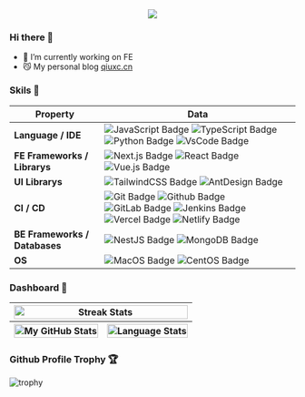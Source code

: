<div style="text-align: center"><img src="https://profile-counter.glitch.me/qiuxchao/count.svg?color=red" /></div>

### Hi there 👋

- 🔭 I’m currently working on FE
- 😼 My personal blog [qiuxc.cn](https://blog.qiuxc.cn)

### Skils 💪

| Property                      | Data                                                                                                                                                                                                                                                                                                                                                                                                                                                                                                                                                                                                                                   |
| ----------------------------- | -------------------------------------------------------------------------------------------------------------------------------------------------------------------------------------------------------------------------------------------------------------------------------------------------------------------------------------------------------------------------------------------------------------------------------------------------------------------------------------------------------------------------------------------------------------------------------------------------------------------------------------- |
| **Language / IDE**            | ![JavaScript Badge](https://img.shields.io/badge/-JavaScript-F7DF1E?style=flat&logo=JavaScript&logoColor=white) ![TypeScript Badge](https://img.shields.io/badge/-TypeScript-3178C6?style=flat&logo=TypeScript&logoColor=white) ![Python Badge](https://img.shields.io/badge/-Python-3776AB?style=flat&logo=Python&logoColor=white) ![VsCode Badge](https://img.shields.io/badge/-VsCode-007ACC?style=flat&logo=VisualStudioCode&logoColor=white)                                                                                                                                                                                      |
| **FE Frameworks / Librarys**  | ![Next.js Badge](https://img.shields.io/badge/-Next%20-000000?style=flat-square&logo=Next.js&logoColor=white) ![React Badge](https://img.shields.io/badge/-React%20-61DAFB?style=flat-square&logo=React&logoColor=white) ![Vue.js Badge](https://img.shields.io/badge/-Vue%20-4FC08D?style=flat-square&logo=Vue.js&logoColor=white)                                                                                                                                                                                                                                                                                                    |
| **UI Librarys**               | ![TailwindCSS Badge](https://img.shields.io/badge/-TailwindCSS%20-06B6D4?style=flat-square&logo=TailwindCSS&logoColor=white) ![AntDesign Badge](https://img.shields.io/badge/-AntDesign%20-0170FE?style=flat-square&logo=AntDesign&logoColor=white)                                                                                                                                                                                                                                                                                                                                                                                    |
| **CI / CD**                   | ![Git Badge](https://img.shields.io/badge/-Git%20-F05032?style=flat&logo=Git&logoColor=white) ![Github Badge](https://img.shields.io/badge/-Github%20-181717?style=flat&logo=Github&logoColor=white) ![GitLab Badge](https://img.shields.io/badge/-GitLab%20-FC6D26?style=flat&logo=GitLab&logoColor=white) ![Jenkins Badge](https://img.shields.io/badge/-Jenkins%20-D24939?style=flat&logo=Jenkins&logoColor=white) ![Vercel Badge](https://img.shields.io/badge/-Vercel%20-000000?style=flat&logo=Vercel&logoColor=white) ![Netlify Badge](https://img.shields.io/badge/-Netlify%20-00C7B7?style=flat&logo=Netlify&logoColor=white) |
| **BE Frameworks / Databases** | ![NestJS Badge](https://img.shields.io/badge/-NestJS%20-E0234E?style=flat&logo=NestJS&logoColor=white) ![MongoDB Badge](https://img.shields.io/badge/-MongoDB%20-2B795E?style=flat&logo=MongoDB&logoColor=white)                                                                                                                                                                                                                                                                                                                                                                                                                       |
| **OS**                        | ![MacOS Badge](https://img.shields.io/badge/-MacOS%20-000000?style=flat&logo=MacOS&logoColor=white) ![CentOS Badge](https://img.shields.io/badge/-CentOS%20-262577?style=flat&logo=CentOS&logoColor=white)                                                                                                                                                                                                                                                                                                                                                                                                                             |

### Dashboard 🔴

<table>
  <thead>
    <tr>
      <th colspan="2"><img src="https://streak-stats.demolab.com?user=qiuxchao&theme=dracula&hide_border=%E9%94%99%E8%AF%AF%E7%9A%84" width="100%" align="center" alt="Streak Stats" /></th>
    </tr>
    <tr>
      <th><img align="center" width="100%" src="https://readme-stats-qiuxchao.vercel.app/api?username=qiuxchao&show_icons=true&theme=radical" alt="My GitHub Stats" /></th>
      <th><img src="https://readme-stats-qiuxchao.vercel.app/api/top-langs/?username=qiuxchao&theme=radical" width="100%" align="center" alt="Language Stats" /></th>
    </tr>
  </thead>
</table>

### Github Profile Trophy 🏆

![trophy](https://github-profile-trophy.vercel.app/?username=qiuxchao&theme=radical&margin-w=16&margin-h=10)
